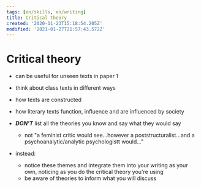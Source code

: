 ```yaml
---
tags: [en/skills, en/writing]
title: Critical theory
created: '2020-11-23T15:18:54.205Z'
modified: '2021-01-27T21:57:43.572Z'
---
```


# Critical theory

- can be useful for unseen texts in paper 1
- think about class texts in different ways
- how texts are constructed
- how literary texts function, influence and are influenced by society


- ***DON'T*** list all the theories you know and say what they would say
  - not "a feminist critic would see...however a poststructuralist...and a psychoanalytic/analytic psychologistt would..."
- instead:
  - notice these themes and integrate them into your writing as your own, noticing as you do the critical theory you're using
  - be aware of theories to inform what you will discuss


